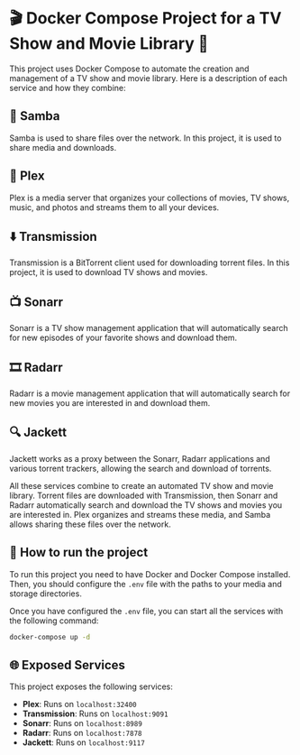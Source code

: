 # 🎬 Docker Compose Project for a TV Show and Movie Library 🎥

This project uses Docker Compose to automate the creation and management of a TV show and movie library. Here is a description of each service and how they combine:

## 📂 Samba
Samba is used to share files over the network. In this project, it is used to share media and downloads.

## 🎵 Plex
Plex is a media server that organizes your collections of movies, TV shows, music, and photos and streams them to all your devices.

## ⬇️ Transmission
Transmission is a BitTorrent client used for downloading torrent files. In this project, it is used to download TV shows and movies.

## 📺 Sonarr
Sonarr is a TV show management application that will automatically search for new episodes of your favorite shows and download them.

## 🎞️ Radarr
Radarr is a movie management application that will automatically search for new movies you are interested in and download them.

## 🔍 Jackett
Jackett works as a proxy between the Sonarr, Radarr applications and various torrent trackers, allowing the search and download of torrents.

All these services combine to create an automated TV show and movie library. Torrent files are downloaded with Transmission, then Sonarr and Radarr automatically search and download the TV shows and movies you are interested in. Plex organizes and streams these media, and Samba allows sharing these files over the network.

## 🚀 How to run the project

To run this project you need to have Docker and Docker Compose installed. Then, you should configure the `.env` file with the paths to your media and storage directories.

Once you have configured the `.env` file, you can start all the services with the following command:

```bash
docker-compose up -d
```
## 🌐 Exposed Services

This project exposes the following services:

- **Plex**: Runs on `localhost:32400`
- **Transmission**: Runs on `localhost:9091`
- **Sonarr**: Runs on `localhost:8989`
- **Radarr**: Runs on `localhost:7878`
- **Jackett**: Runs on `localhost:9117`